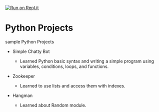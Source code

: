 [![Run on Repl.it](https://repl.it/badge/github/seakun/Python-Projects)](https://repl.it/github/seakun/Python-Projects)
# Python Projects

 sample Python Projects

* Simple Chatty Bot
    * Learned Python basic syntax and writing a simple program using variables, conditions, loops, and functions.

* Zookeeper
    * Learned to use lists and access them with indexes.

* Hangman
    * Learned about Random module.
